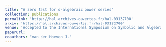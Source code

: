 ```yaml
---
title: "A zero test for σ-algebraic power series"
collection: publications
permalink: 'https://hal.archives-ouvertes.fr/hal-03132700'
arxiv: 'https://hal.archives-ouvertes.fr/hal-03132700'
venue: 'Accepted to the International Symposium on Symbolic and Algebraic Computation (ISSAC) 2021'
paperurl:
coauthors: "van der Hoeven J."
---
```



